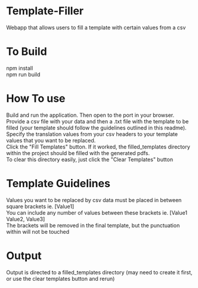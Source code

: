 # Template-Filler
Webapp that allows users to fill a template with certain values from a csv    

# To Build
npm install  
npm run build  

# How To use  
Build and run the application. Then open to the port in your browser.  
Provide a csv file with your data and then a .txt file with the template to be filled (your template should follow the guidelines outlined in this readme).  
Specify the translation values from your csv headers to your template values that you want to be replaced.  
Click the "Fill Templates" button. If it worked, the filled_templates directory within the project should be filled with the generated pdfs.  
To clear this directory easily, just click the "Clear Templates" button  

# Template Guidelines  
Values you want to be replaced by csv data must be placed in between square brackets ie. [Value1]  
You can include any number of values between these brackets ie. [Value1 Value2, Value3]  
The brackets will be removed in the final template, but the punctuation within will not be touched  

# Output
Output is directed to a filled_templates directory (may need to create it first, or use the clear templates button and rerun)  
